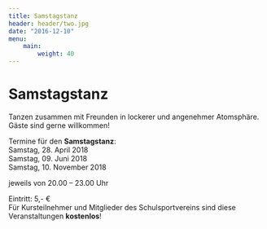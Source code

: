 ```yaml
---
title: Samstagstanz
header: header/two.jpg
date: "2016-12-10"
menu:
    main:
        weight: 40
---
```


# Samstagstanz  

Tanzen zusammen mit Freunden in lockerer und angenehmer Atomsphäre. Gäste sind gerne willkommen!  

Termine für den **Samstagstanz**:  
Samstag, 28. April 2018  
Samstag, 09. Juni 2018  
Samstag, 10. November 2018  

jeweils von 20.00 – 23.00 Uhr  

Eintritt: 5,- €  
Für Kursteilnehmer und Mitglieder des Schulsportvereins sind diese Veranstaltungen **kostenlos**!  
